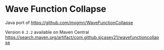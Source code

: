 # Wave Function Collapse

Java port of https://github.com/mxgmn/WaveFunctionCollapse

Version `0.2.2` available on Maven Central https://search.maven.org/artifact/com.github.sjcasey21/wavefunctioncollapse
